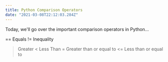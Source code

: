 ```yaml
---
title: Python Comparison Operators
date: "2021-03-08T22:12:03.284Z"
---
```

Today, we'll go over the important comparison operators in Python...


== Equals
!= Inequality
> Greater
< Less Than
>= Greater than or equal to
<= Less than or equal to